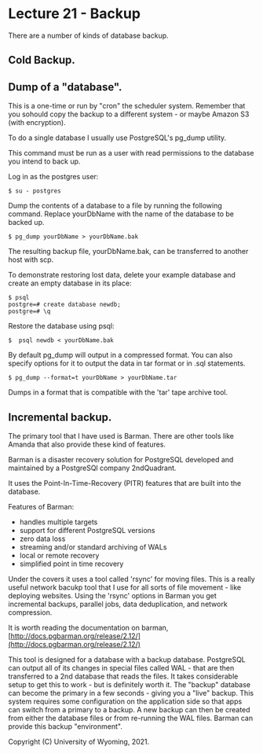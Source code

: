 
<style>
.pagebreak { page-break-before: always; }
.half { height: 200px; }
</style>


# Lecture 21 - Backup

There are a number of kinds of database backup.

## Cold Backup.


## Dump of a "database".

This is a one-time or run by "cron" the scheduler system.
Remember that you sohould copy the backup to a different system - or maybe Amazon S3 (with encryption).

To do a single database I usually use
PostgreSQL's pg_dump utility.

This command must be run as a user with read permissions to the database you intend to back up.

Log in as the postgres user:

```
$ su - postgres
```

Dump the contents of a database to a file by running the following command. Replace yourDbName with the name of the database to be backed up.

```
$ pg_dump yourDbName > yourDbName.bak

```

The resulting backup file, yourDbName.bak, can be transferred to another host with scp.

To demonstrate restoring lost data, delete your example database and create an empty database in its place:

```
$ psql
postgre=# create database newdb;
postgre=# \q
```

Restore the database using psql:

```
$  psql newdb < yourDbName.bak
```

By default pg_dump will output in a compressed format.
You can also specify options for it to output the data in
tar format or in .sql statements.

```
$ pg_dump --format=t yourDbName > yourDbName.tar
```

Dumps in a format that is compatible with the 'tar' tape archive tool.



## Incremental backup.


The primary tool that I have used is Barman.   There are other tools like Amanda that also provide these kind of features.

Barman is a disaster recovery solution for PostgreSQL developed and maintained by a PostgreSQl company 2ndQuadrant.

It uses the Point-In-Time-Recovery (PITR) features that are built into the database.

Features of Barman:

- handles multiple targets
- support for different PostgreSQL versions
- zero data loss
- streaming and/or standard archiving of WALs
- local or remote recovery
- simplified point in time recovery

Under the covers it uses a tool called 'rsync' for moving files.  This is a really useful network bacukp tool
that I use for all sorts of file movement - like deploying websites.  Using the 'rsync' options in 
Barman you get incremental backups, parallel jobs, data deduplication, and network compression.

It is worth reading the documentation on barman, [http://docs.pgbarman.org/release/2.12/](http://docs.pgbarman.org/release/2.12/)

This tool is designed for a database with a backup database.  PostgreSQL can output all of its changes in special
files called WAL - that are then transferred to a 2nd database that reads the files.   It takes considerable
setup to get this to work - but is definitely worth it.  The "backup" database can become the primary in a few
seconds - giving you a "live" backup.  This system requires some configuration on the application side so that
apps can switch from a primary to a backup.     A new backup can then be created from either the database
files or from re-running the WAL files.  Barman can provide this backup "environment".




Copyright (C) University of Wyoming, 2021.
